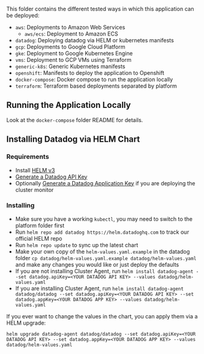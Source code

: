 This folder contains the different tested ways in which this application can be deployed:

* `aws`: Deployments to Amazon Web Services
  * `aws/ecs`: Deployment to Amazon ECS
* `datadog`: Deploying datadog via HELM or kubernetes manifests
* `gcp`: Deployments to Google Cloud Platform
* `gke`: Deployment to Google Kubernetes Engine
* `vms`: Deployment to GCP VMs using Terraform
* `generic-k8s`: Generic Kubernetes manifests
* `openshift`: Manifests to deploy the application to Openshift
* `docker-compose`: Docker compose to run the application locally
* `terraform`: Terraform based deployments separated by platform

## Running the Application Locally

Look at the `docker-compose` folder README for details.

## Installing Datadog via HELM Chart

### Requirements

* Install [HELM v3](https://helm.sh/docs/intro/install/)
* [Generate a Datadog API Key](https://app.datadoghq.com/account/settings#api)
* Optionally [Generate a Datadog Application Key](https://app.datadoghq.com/account/settings#api) if you are deploying the cluster monitor

### Installing

* Make sure you have a working `kubectl`, you may need to switch to the platform folder first
* Run `helm repo add datadog https://helm.datadoghq.com` to track our official HELM repo
* Run `helm repo update` to sync up the latest chart
* Make your own copy of the `helm-values.yaml.example` in the datadog folder `cp datadog/helm-values.yaml.example datadog/helm-values.yaml` and make any changes you would like or just deploy the defaults
* If you are not installing Cluster Agent, run `helm install datadog-agent --set datadog.apiKey=<YOUR DATADOG API KEY> --values datadog/helm-values.yaml`
* If you are installing Cluster Agent, run `helm install datadog-agent datadog/datadog --set datadog.apiKey=<YOUR DATADOG API KEY> --set datadog.appKey=<YOUR DATADOG APP KEY> --values datadog/helm-values.yaml`

If you ever want to change the values in the chart, you can apply them via a HELM upgrade:

`helm upgrade datadog-agent datadog/datadog --set datadog.apiKey=<YOUR DATADOG API KEY> --set datadog.appKey=<YOUR DATADOG APP KEY> --values datadog/helm-values.yaml`
